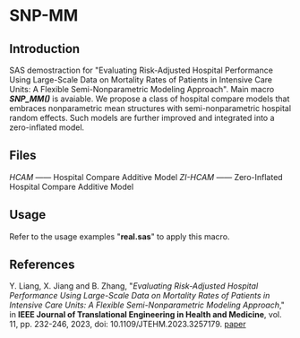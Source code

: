 # SNP-MM

## Introduction
SAS demostraction for "Evaluating Risk-Adjusted Hospital Performance Using Large-Scale Data on Mortality Rates of Patients in Intensive Care Units: A Flexible Semi-Nonparametric Modeling Approach". Main macro ***SNP_MM()*** is avaiable. We propose a class of hospital compare models that embraces nonparametric mean structures with semi-nonparametric hospital random effects. Such models are further improved and integrated into a zero-inflated model.

## Files
*HCAM* —— Hospital Compare Additive Model
*ZI-HCAM* —— Zero-Inflated Hospital Compare Additive Model

## Usage
Refer to the usage examples "**real.sas**" to apply this macro.

## References
Y. Liang, X. Jiang and B. Zhang, "*Evaluating Risk-Adjusted Hospital Performance Using Large-Scale Data on Mortality Rates of Patients in Intensive Care Units: A Flexible Semi-Nonparametric Modeling Approach*," in **IEEE Journal of Translational Engineering in Health and Medicine**, vol. 11, pp. 232-246, 2023, doi: 10.1109/JTEHM.2023.3257179. [paper](https://ieeexplore.ieee.org/document/10068535)

